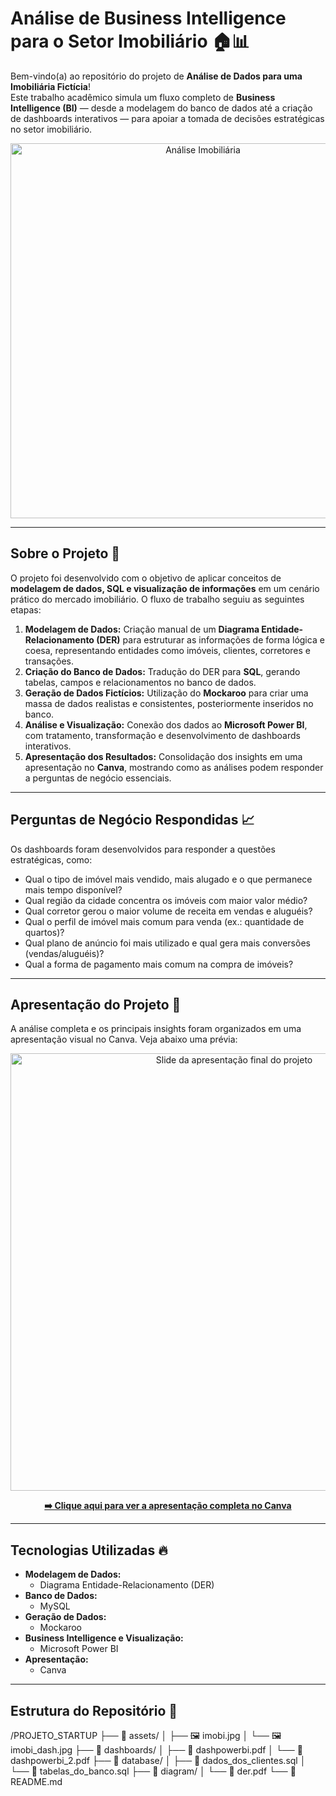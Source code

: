 # Análise de Business Intelligence para o Setor Imobiliário 🏠📊

Bem-vindo(a) ao repositório do projeto de **Análise de Dados para uma Imobiliária Fictícia**!  
Este trabalho acadêmico simula um fluxo completo de **Business Intelligence (BI)** — desde a modelagem do banco de dados até a criação de dashboards interativos — para apoiar a tomada de decisões estratégicas no setor imobiliário.

<p align="center">
  <img src="./assets/imobi.jpg" alt="Análise Imobiliária" width="600">
</p>

---

## Sobre o Projeto 🚀

O projeto foi desenvolvido com o objetivo de aplicar conceitos de **modelagem de dados, SQL e visualização de informações** em um cenário prático do mercado imobiliário. O fluxo de trabalho seguiu as seguintes etapas:

1. **Modelagem de Dados:** Criação manual de um **Diagrama Entidade-Relacionamento (DER)** para estruturar as informações de forma lógica e coesa, representando entidades como imóveis, clientes, corretores e transações.  
2. **Criação do Banco de Dados:** Tradução do DER para **SQL**, gerando tabelas, campos e relacionamentos no banco de dados.  
3. **Geração de Dados Fictícios:** Utilização do **Mockaroo** para criar uma massa de dados realistas e consistentes, posteriormente inseridos no banco.  
4. **Análise e Visualização:** Conexão dos dados ao **Microsoft Power BI**, com tratamento, transformação e desenvolvimento de dashboards interativos.  
5. **Apresentação dos Resultados:** Consolidação dos insights em uma apresentação no **Canva**, mostrando como as análises podem responder a perguntas de negócio essenciais.  

---

## Perguntas de Negócio Respondidas 📈

Os dashboards foram desenvolvidos para responder a questões estratégicas, como:  

- Qual o tipo de imóvel mais vendido, mais alugado e o que permanece mais tempo disponível?  
- Qual região da cidade concentra os imóveis com maior valor médio?  
- Qual corretor gerou o maior volume de receita em vendas e aluguéis?  
- Qual o perfil de imóvel mais comum para venda (ex.: quantidade de quartos)?  
- Qual plano de anúncio foi mais utilizado e qual gera mais conversões (vendas/aluguéis)?  
- Qual a forma de pagamento mais comum na compra de imóveis?  

---

## Apresentação do Projeto 🎨

A análise completa e os principais insights foram organizados em uma apresentação visual no Canva. Veja abaixo uma prévia:  

<p align="center">
  <a href="https://www.canva.com/design/DAGx9Cn7hrg/AGNVKajCnK5-a5M0JpjcXQ/view?utm_content=DAGx9Cn7hrg&utm_campaign=designshare&utm_medium=link2&utm_source=uniquelinks&utlId=h08244fb192" target="_blank">
    <img src="./assets/imobi_dash.jpg" alt="Slide da apresentação final do projeto" width="700">
  </a>
</p>

<p align="center">
  <strong><a href="https://www.canva.com/design/DAGx9Cn7hrg/AGNVKajCnK5-a5M0JpjcXQ/view?utm_content=DAGx9Cn7hrg&utm_campaign=designshare&utm_medium=link2&utm_source=uniquelinks&utlId=h08244fb192">➡️ Clique aqui para ver a apresentação completa no Canva</a></strong>
</p>

---

## Tecnologias Utilizadas 🔥

- **Modelagem de Dados:**  
  - Diagrama Entidade-Relacionamento (DER)  
- **Banco de Dados:**  
  - MySQL  
- **Geração de Dados:**  
  - Mockaroo  
- **Business Intelligence e Visualização:**  
  - Microsoft Power BI  
- **Apresentação:**  
  - Canva  

---

## Estrutura do Repositório 📁
/PROJETO_STARTUP
├── 📂 assets/
│   ├── 🖼️ imobi.jpg
│   └── 🖼️ imobi_dash.jpg
├── 📂 dashboards/
│   ├── 📄 dashpowerbi.pdf
│   └── 📄 dashpowerbi_2.pdf
├── 📂 database/
│   ├── 📜 dados_dos_clientes.sql
│   └── 📜 tabelas_do_banco.sql
├── 📂 diagram/
│   └── 📄 der.pdf
└── 📄 README.md


